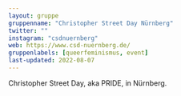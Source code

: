 ```yaml
---
layout: gruppe
gruppenname: "Christopher Street Day Nürnberg"
twitter: ""
instagram: "csdnuernberg"
web: https://www.csd-nuernberg.de/
gruppenlabels: [queerfeminismus, event]
last-updated: 2022-08-07
---
```


Christopher Street Day, aka PRIDE, in Nürnberg.
